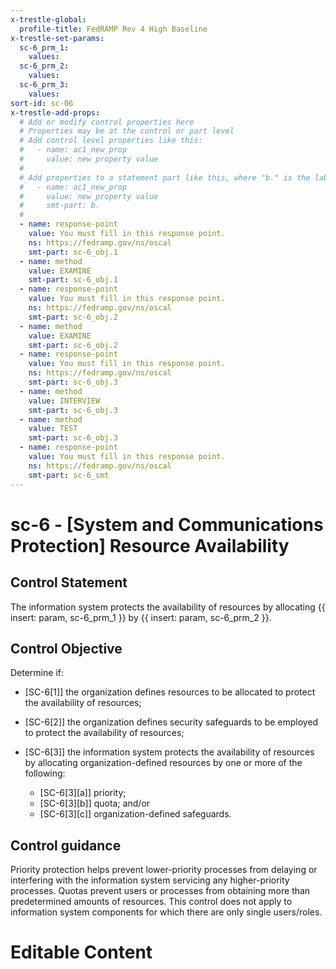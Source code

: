 ```yaml
---
x-trestle-global:
  profile-title: FedRAMP Rev 4 High Baseline
x-trestle-set-params:
  sc-6_prm_1:
    values:
  sc-6_prm_2:
    values:
  sc-6_prm_3:
    values:
sort-id: sc-06
x-trestle-add-props:
  # Add or modify control properties here
  # Properties may be at the control or part level
  # Add control level properties like this:
  #   - name: ac1_new_prop
  #     value: new property value
  #
  # Add properties to a statement part like this, where "b." is the label of the target statement part
  #   - name: ac1_new_prop
  #     value: new property value
  #     smt-part: b.
  #
  - name: response-point
    value: You must fill in this response point.
    ns: https://fedramp.gov/ns/oscal
    smt-part: sc-6_obj.1
  - name: method
    value: EXAMINE
    smt-part: sc-6_obj.1
  - name: response-point
    value: You must fill in this response point.
    ns: https://fedramp.gov/ns/oscal
    smt-part: sc-6_obj.2
  - name: method
    value: EXAMINE
    smt-part: sc-6_obj.2
  - name: response-point
    value: You must fill in this response point.
    ns: https://fedramp.gov/ns/oscal
    smt-part: sc-6_obj.3
  - name: method
    value: INTERVIEW
    smt-part: sc-6_obj.3
  - name: method
    value: TEST
    smt-part: sc-6_obj.3
  - name: response-point
    value: You must fill in this response point.
    ns: https://fedramp.gov/ns/oscal
    smt-part: sc-6_smt
---
```


# sc-6 - \[System and Communications Protection\] Resource Availability

## Control Statement

The information system protects the availability of resources by allocating {{ insert: param, sc-6_prm_1 }} by {{ insert: param, sc-6_prm_2 }}.

## Control Objective

Determine if:

- \[SC-6[1]\] the organization defines resources to be allocated to protect the availability of resources;

- \[SC-6[2]\] the organization defines security safeguards to be employed to protect the availability of resources;

- \[SC-6[3]\] the information system protects the availability of resources by allocating organization-defined resources by one or more of the following:

  - \[SC-6[3][a]\] priority;
  - \[SC-6[3][b]\] quota; and/or
  - \[SC-6[3][c]\] organization-defined safeguards.

## Control guidance

Priority protection helps prevent lower-priority processes from delaying or interfering with the information system servicing any higher-priority processes. Quotas prevent users or processes from obtaining more than predetermined amounts of resources. This control does not apply to information system components for which there are only single users/roles.

# Editable Content

<!-- Make additions and edits below -->
<!-- The above represents the contents of the control as received by the profile, prior to additions. -->
<!-- If the profile makes additions to the control, they will appear below. -->
<!-- The above markdown may not be edited but you may edit the content below, and/or introduce new additions to be made by the profile. -->
<!-- If there is a yaml header at the top, parameter values may be edited. Use --set-parameters to incorporate the changes during assembly. -->
<!-- The content here will then replace what is in the profile for this control, after running profile-assemble. -->
<!-- The added parts in the profile for this control are below.  You may edit them and/or add new ones. -->
<!-- Each addition must have a heading either of the form ## Control my_addition_name -->
<!-- or ## Part a. (where the a. refers to one of the control statement labels.) -->
<!-- "## Control" parts are new parts added after the statement part. -->
<!-- "## Part" parts are new parts added into the top-level statement part with that label. -->
<!-- Subparts may be added with nested hash levels of the form ### My Subpart Name -->
<!-- underneath the parent ## Control or ## Part being added -->
<!-- See https://ibm.github.io/compliance-trestle/tutorials/ssp_profile_catalog_authoring/ssp_profile_catalog_authoring for guidance. -->
